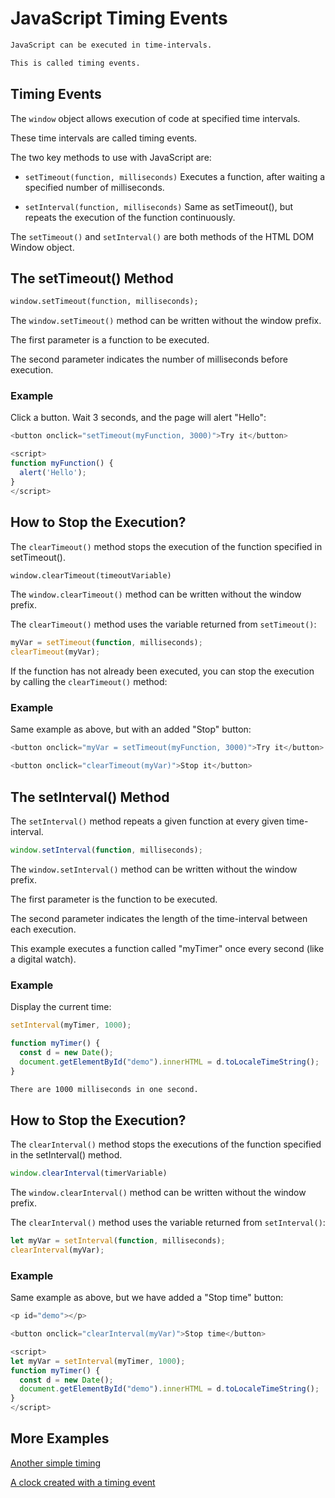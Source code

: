 # JavaScript Timing Events

```html
JavaScript can be executed in time-intervals.

This is called timing events.
```


## Timing Events
The `window` object allows execution of code at specified time intervals.

These time intervals are called timing events.

The two key methods to use with JavaScript are:

* `setTimeout(function, milliseconds)`
Executes a function, after waiting a specified number of milliseconds.

* `setInterval(function, milliseconds)`
Same as setTimeout(), but repeats the execution of the function continuously.

The `setTimeout()` and `setInterval()` are both methods of the HTML DOM Window object.


## The setTimeout() Method
```html
window.setTimeout(function, milliseconds);
```

The `window.setTimeout()` method can be written without the window prefix.

The first parameter is a function to be executed.

The second parameter indicates the number of milliseconds before execution.

### Example
Click a button. Wait 3 seconds, and the page will alert "Hello":
```js
<button onclick="setTimeout(myFunction, 3000)">Try it</button>

<script>
function myFunction() {
  alert('Hello');
}
</script>
```


## How to Stop the Execution?
The `clearTimeout()` method stops the execution of the function specified in setTimeout().
```html
window.clearTimeout(timeoutVariable)
```

The `window.clearTimeout()` method can be written without the window prefix.

The `clearTimeout()` method uses the variable returned from `setTimeout()`:
```js
myVar = setTimeout(function, milliseconds);
clearTimeout(myVar);
```


If the function has not already been executed, you can stop the execution by calling the `clearTimeout()` method:

### Example
Same example as above, but with an added "Stop" button:
```js
<button onclick="myVar = setTimeout(myFunction, 3000)">Try it</button>

<button onclick="clearTimeout(myVar)">Stop it</button>
```

## The setInterval() Method
The `setInterval()` method repeats a given function at every given time-interval.
```js
window.setInterval(function, milliseconds);
```


The `window.setInterval()` method can be written without the window prefix.

The first parameter is the function to be executed.

The second parameter indicates the length of the time-interval between each execution.

This example executes a function called "myTimer" once every second (like a digital watch).

### Example
Display the current time:

```js
setInterval(myTimer, 1000);

function myTimer() {
  const d = new Date();
  document.getElementById("demo").innerHTML = d.toLocaleTimeString();
}
```

```html
There are 1000 milliseconds in one second.
```

## How to Stop the Execution?
The `clearInterval()` method stops the executions of the function specified in the setInterval() method.
```js
window.clearInterval(timerVariable)
```

The `window.clearInterval()` method can be written without the window prefix.

The `clearInterval()` method uses the variable returned from `setInterval()`:
```js
let myVar = setInterval(function, milliseconds);
clearInterval(myVar);
```


### Example
Same example as above, but we have added a "Stop time" button:
```js
<p id="demo"></p>

<button onclick="clearInterval(myVar)">Stop time</button>

<script>
let myVar = setInterval(myTimer, 1000);
function myTimer() {
  const d = new Date();
  document.getElementById("demo").innerHTML = d.toLocaleTimeString();
}
</script>
```


## More Examples
[Another simple timing](https://www.w3schools.com/js/tryit.asp?filename=tryjs_timing2)

[A clock created with a timing event](https://www.w3schools.com/js/tryit.asp?filename=tryjs_timing_clock)
